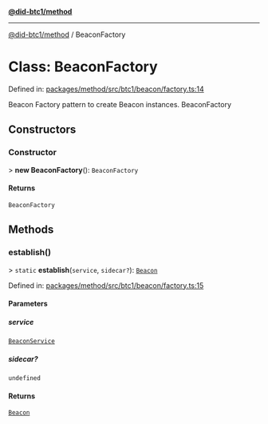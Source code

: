 [**@did-btc1/method**](../README.md)

***

[@did-btc1/method](../globals.md) / BeaconFactory

# Class: BeaconFactory

Defined in: [packages/method/src/btc1/beacon/factory.ts:14](https://github.com/dcdpr/did-btc1-js/blob/4ab6f9915d95beed9bc633644c9db1539395f512/packages/method/src/btc1/beacon/factory.ts#L14)

Beacon Factory pattern to create Beacon instances.
 BeaconFactory

## Constructors

### Constructor

&gt; **new BeaconFactory**(): `BeaconFactory`

#### Returns

`BeaconFactory`

## Methods

### establish()

&gt; `static` **establish**(`service`, `sidecar?`): [`Beacon`](Beacon.md)

Defined in: [packages/method/src/btc1/beacon/factory.ts:15](https://github.com/dcdpr/did-btc1-js/blob/4ab6f9915d95beed9bc633644c9db1539395f512/packages/method/src/btc1/beacon/factory.ts#L15)

#### Parameters

##### service

[`BeaconService`](../interfaces/BeaconService.md)

##### sidecar?

`undefined`

#### Returns

[`Beacon`](Beacon.md)
